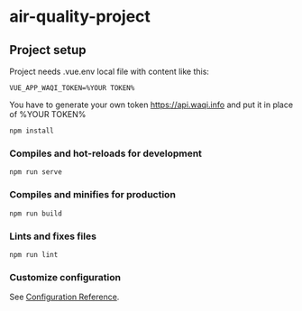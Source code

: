 # air-quality-project

## Project setup
Project needs .vue.env local file with content like this: 
```
VUE_APP_WAQI_TOKEN=%YOUR TOKEN%
```
You have to generate your own token https://api.waqi.info and put it in place of %YOUR TOKEN%

```
npm install
```

### Compiles and hot-reloads for development
```
npm run serve
```

### Compiles and minifies for production
```
npm run build
```

### Lints and fixes files
```
npm run lint
```

### Customize configuration
See [Configuration Reference](https://cli.vuejs.org/config/).
